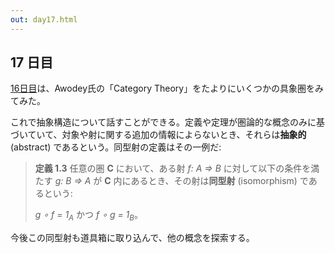 ```yaml
---
out: day17.html
---
```


  [day16]: ./day16.html
  [awodey]: http://www.amazon.com/Category-Theory-Oxford-Logic-Guides/dp/0199237182

17 日目
------

[16日目][day16]は、Awodey氏の「Category Theory」をたよりにいくつかの具象圏をみてみた。

これで抽象構造について話すことができる。定義や定理が圏論的な概念のみに基づいていて、対象や射に関する追加の情報によらないとき、それらは**抽象的** (abstract) であるという。同型射の定義はその一例だ:

> **定義 1.3** 任意の圏 **C** において、ある射 *f: A => B* に対して以下の条件を満たす *g: B => A* が **C** 内にあるとき、その射は**同型射** (isomorphism) であるという:
>
> *g ∘ f = 1<sub>A</sub>* かつ *f ∘ g = 1<sub>B</sub>*。

今後この同型射も道具箱に取り込んで、他の概念を探索する。
